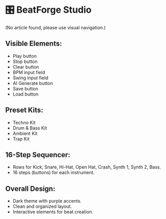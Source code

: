 # 🎛️ BeatForge Studio

(No article found, please use visual navigation.)

## Visible Elements:
- Play button
- Stop button
- Clear button
- BPM input field
- Swing input field
- AI Generate button
- Save button
- Load button

## Preset Kits:
- Techno Kit
- Drum & Bass Kit
- Ambient Kit
- Trap Kit

## 16-Step Sequencer:
- Rows for Kick, Snare, Hi-Hat, Open Hat, Crash, Synth 1, Synth 2, Bass.
- 16 steps (buttons) for each instrument.

## Overall Design:
- Dark theme with purple accents.
- Clean and organized layout.
- Interactive elements for beat creation.

